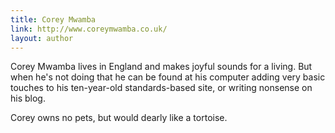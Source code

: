 ```yaml
---
title: Corey Mwamba
link: http://www.coreymwamba.co.uk/
layout: author
---
```


Corey Mwamba lives in England and makes joyful sounds for a living. But when he's not doing that he can be found at his computer adding very basic touches to his ten-year-old standards-based site, or writing nonsense on his blog.

Corey owns no pets, but would dearly like a tortoise.